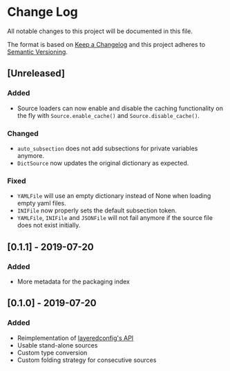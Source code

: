 # Change Log
All notable changes to this project will be documented in this file.

The format is based on [Keep a Changelog](http://keepachangelog.com/)
and this project adheres to [Semantic Versioning](http://semver.org/).

## [Unreleased]
### Added
- Source loaders can now enable and disable the caching functionality on the fly
  with `Source.enable_cache()` and `Source.disable_cache()`.

### Changed
- `auto_subsection` does not add subsections for private variables anymore.
- `DictSource` now updates the original dictionary as expected.

### Fixed
- `YAMLFile` will use an empty dictionary instead of None when loading empty yaml files.
- `INIFile` now properly sets the default subsection token.
- `YAMLFile`, `INIFile` and `JSONFile` will not fail anymore if the source file
  does not exist initially.

## [0.1.1] - 2019-07-20
### Added
- More metadata for the packaging index

## [0.1.0] - 2019-07-20
### Added
- Reimplementation of [layeredconfig's API](https://layeredconfig.readthedocs.io/)
- Usable stand-alone sources
- Custom type conversion
- Custom folding strategy for consecutive sources
